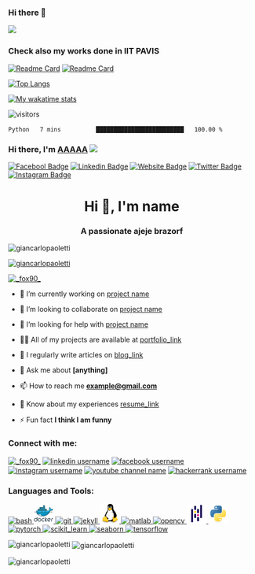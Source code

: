 ### Hi there 👋

<img height="180em" src="https://github-readme-stats.vercel.app/api?username=GiancarloPaoletti&show_icons=true&hide_border=true&&count_private=true&include_all_commits=true&theme=swift" />

### Check also my works done in IIT PAVIS
[![Readme Card](https://github-readme-stats.vercel.app/api/pin/?username=IIT-PAVIS&repo=subspace-clustering-action-recognition&show_owner=true&theme=swift)](https://github.com/IIT-PAVIS/subspace-clustering-action-recognition)
[![Readme Card](https://github-readme-stats.vercel.app/api/pin/?username=IIT-PAVIS&repo=UHAR_Skeletal_Laplacian&show_owner=true&theme=swift)](https://github.com/IIT-PAVIS/UHAR_Skeletal_Laplacian)
  
[![Top Langs](https://github-readme-stats.vercel.app/api/top-langs/?username=GiancarloPaoletti&layout=compact&langs_count=10&theme=swift)](https://github.com/GiancarloPaoletti/README.md)

[![My wakatime stats](https://github-readme-stats.vercel.app/api/wakatime?username=fox90&theme=swift)](https://github.com/GiancarloPaoletti/README.md)

![visitors](https://visitor-badge.glitch.me/badge?page_id=${GiancarloPaoletti}.${GiancarloPaoletti})

<!--START_SECTION:waka-->

```text
Python   7 mins          █████████████████████████   100.00 %
```

<!--END_SECTION:waka-->


### Hi there, I'm <a href="https://my.site.com" target="_blank">AAAAA</a> <img src="https://media.giphy.com/media/hvRJCLFzcasrR4ia7z/giphy.gif" width="25px">

[![Facebool Badge](https://img.shields.io/badge/-Facebook-1877F2?style=flat&logo=Facebook&logoColor=white)](https://facebook.com/aaaa)
[![Linkedin Badge](https://img.shields.io/badge/-LinkedIn-0e76a8?style=flat&logo=Linkedin&logoColor=white)](https://linkedin.com/in/aaaa)
[![Website Badge](https://img.shields.io/badge/Website-3b5998?style=flat&logo=google-chrome&logoColor=white)](https://aaaa.com)
[![Twitter Badge](https://img.shields.io/badge/-Twitter-00acee?style=flat&logo=Twitter&logoColor=white)](https://twitter.com/aaaa)
[![Instagram Badge](https://img.shields.io/badge/-Instagram-e4405f?style=flat&logo=Instagram&logoColor=white)](https://instagram.com/aaaa/)






<h1 align="center">Hi 👋, I'm name</h1>
<h3 align="center">A passionate ajeje brazorf</h3>

<p align="left"> <img src="https://komarev.com/ghpvc/?username=giancarlopaoletti&label=Profile%20views&color=0e75b6&style=flat" alt="giancarlopaoletti" /> </p>

<p align="left"> <a href="https://github.com/ryo-ma/github-profile-trophy"><img src="https://github-profile-trophy.vercel.app/?username=giancarlopaoletti" alt="giancarlopaoletti" /></a> </p>

<p align="left"> <a href="https://twitter.com/_fox90_" target="blank"><img src="https://img.shields.io/twitter/follow/_fox90_?logo=twitter&style=for-the-badge" alt="_fox90_" /></a> </p>

- 🔭 I’m currently working on [project name](project_link)

- 👯 I’m looking to collaborate on [project name](project_link)

- 🤝 I’m looking for help with [project name](project_link)

- 👨‍💻 All of my projects are available at [portfolio_link](portfolio_link)

- 📝 I regularly write articles on [blog_link](blog_link)

- 💬 Ask me about **[anything]**

- 📫 How to reach me **example@gmail.com**

- 📄 Know about my experiences [resume_link](resume_link)

- ⚡ Fun fact **I think I am funny**

<h3 align="left">Connect with me:</h3>
<p align="left">
<a href="https://twitter.com/_fox90_" target="blank"><img align="center" src="https://raw.githubusercontent.com/rahuldkjain/github-profile-readme-generator/master/src/images/icons/Social/twitter.svg" alt="_fox90_" height="30" width="40" /></a>
<a href="https://linkedin.com/in/linkedin username" target="blank"><img align="center" src="https://raw.githubusercontent.com/rahuldkjain/github-profile-readme-generator/master/src/images/icons/Social/linked-in-alt.svg" alt="linkedin username" height="30" width="40" /></a>
<a href="https://fb.com/facebook username" target="blank"><img align="center" src="https://raw.githubusercontent.com/rahuldkjain/github-profile-readme-generator/master/src/images/icons/Social/facebook.svg" alt="facebook username" height="30" width="40" /></a>
<a href="https://instagram.com/instagram username" target="blank"><img align="center" src="https://raw.githubusercontent.com/rahuldkjain/github-profile-readme-generator/master/src/images/icons/Social/instagram.svg" alt="instagram username" height="30" width="40" /></a>
<a href="https://www.youtube.com/c/youtube channel name" target="blank"><img align="center" src="https://raw.githubusercontent.com/rahuldkjain/github-profile-readme-generator/master/src/images/icons/Social/youtube.svg" alt="youtube channel name" height="30" width="40" /></a>
<a href="https://www.hackerrank.com/hackerrank username" target="blank"><img align="center" src="https://raw.githubusercontent.com/rahuldkjain/github-profile-readme-generator/master/src/images/icons/Social/hackerrank.svg" alt="hackerrank username" height="30" width="40" /></a>
</p>

<h3 align="left">Languages and Tools:</h3>
<p align="left"> <a href="https://www.gnu.org/software/bash/" target="_blank" rel="noreferrer"> <img src="https://www.vectorlogo.zone/logos/gnu_bash/gnu_bash-icon.svg" alt="bash" width="40" height="40"/> </a> <a href="https://www.docker.com/" target="_blank" rel="noreferrer"> <img src="https://raw.githubusercontent.com/devicons/devicon/master/icons/docker/docker-original-wordmark.svg" alt="docker" width="40" height="40"/> </a> <a href="https://git-scm.com/" target="_blank" rel="noreferrer"> <img src="https://www.vectorlogo.zone/logos/git-scm/git-scm-icon.svg" alt="git" width="40" height="40"/> </a> <a href="https://jekyllrb.com/" target="_blank" rel="noreferrer"> <img src="https://www.vectorlogo.zone/logos/jekyllrb/jekyllrb-icon.svg" alt="jekyll" width="40" height="40"/> </a> <a href="https://www.linux.org/" target="_blank" rel="noreferrer"> <img src="https://raw.githubusercontent.com/devicons/devicon/master/icons/linux/linux-original.svg" alt="linux" width="40" height="40"/> </a> <a href="https://www.mathworks.com/" target="_blank" rel="noreferrer"> <img src="https://upload.wikimedia.org/wikipedia/commons/2/21/Matlab_Logo.png" alt="matlab" width="40" height="40"/> </a> <a href="https://opencv.org/" target="_blank" rel="noreferrer"> <img src="https://www.vectorlogo.zone/logos/opencv/opencv-icon.svg" alt="opencv" width="40" height="40"/> </a> <a href="https://pandas.pydata.org/" target="_blank" rel="noreferrer"> <img src="https://raw.githubusercontent.com/devicons/devicon/2ae2a900d2f041da66e950e4d48052658d850630/icons/pandas/pandas-original.svg" alt="pandas" width="40" height="40"/> </a> <a href="https://www.python.org" target="_blank" rel="noreferrer"> <img src="https://raw.githubusercontent.com/devicons/devicon/master/icons/python/python-original.svg" alt="python" width="40" height="40"/> </a> <a href="https://pytorch.org/" target="_blank" rel="noreferrer"> <img src="https://www.vectorlogo.zone/logos/pytorch/pytorch-icon.svg" alt="pytorch" width="40" height="40"/> </a> <a href="https://scikit-learn.org/" target="_blank" rel="noreferrer"> <img src="https://upload.wikimedia.org/wikipedia/commons/0/05/Scikit_learn_logo_small.svg" alt="scikit_learn" width="40" height="40"/> </a> <a href="https://seaborn.pydata.org/" target="_blank" rel="noreferrer"> <img src="https://seaborn.pydata.org/_images/logo-mark-lightbg.svg" alt="seaborn" width="40" height="40"/> </a> <a href="https://www.tensorflow.org" target="_blank" rel="noreferrer"> <img src="https://www.vectorlogo.zone/logos/tensorflow/tensorflow-icon.svg" alt="tensorflow" width="40" height="40"/> </a> </p>

<p><img align="left" src="https://github-readme-stats.vercel.app/api/top-langs?username=giancarlopaoletti&show_icons=true&locale=en&layout=compact" alt="giancarlopaoletti" /></p>

<p>&nbsp;<img align="center" src="https://github-readme-stats.vercel.app/api?username=giancarlopaoletti&show_icons=true&locale=en" alt="giancarlopaoletti" /></p>

<p><img align="center" src="https://github-readme-streak-stats.herokuapp.com/?user=giancarlopaoletti&" alt="giancarlopaoletti" /></p>






<!--
**GiancarloPaoletti/GiancarloPaoletti** is a ✨ _special_ ✨ repository because its `README.md` (this file) appears on your GitHub profile.

Here are some ideas to get you started:

- 🔭 I’m currently working on ...
- 🌱 I’m currently learning ...
- 👯 I’m looking to collaborate on ...
- 🤔 I’m looking for help with ...
- 💬 Ask me about ...
- 📫 How to reach me: ...
- 😄 Pronouns: ...
- ⚡ Fun fact: ...
-->
